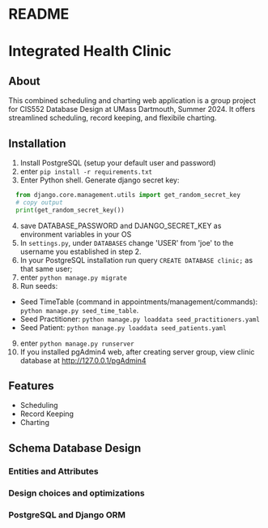 # README

# Integrated Health Clinic

## About

This combined scheduling and charting web application is a group project for CIS552 Database Design at UMass Dartmouth, Summer 2024. It offers streamlined scheduling, record keeping, and flexibile charting.

## Installation

1. Install PostgreSQL (setup your default user and password)
2. enter `pip install -r requirements.txt`
3. Enter Python shell. Generate django secret key:
  ```python
    from django.core.management.utils import get_random_secret_key
    # copy output
    print(get_random_secret_key())
  ```
4. save DATABASE_PASSWORD and DJANGO_SECRET_KEY as environment variables in your OS
5. In `settings.py`, under `DATABASES` change 'USER' from 'joe' to the username you established in step 2.
6. In your PostgreSQL installation run query `CREATE DATABASE clinic;` as that same user;
7. enter `python manage.py migrate`
8. Run seeds:
  - Seed TimeTable (command in appointments/management/commands): `python manage.py seed_time_table`. 
  - Seed Practitioner: `python manage.py loaddata seed_practitioners.yaml`
  - Seed Patient: `python manage.py loaddata seed_patients.yaml`
9. enter `python manage.py runserver`
10. If you installed pgAdmin4 web, after creating server group, view clinic database at http://127.0.0.1/pgAdmin4

## Features

- Scheduling
- Record Keeping
- Charting

## Schema Database Design

### Entities and Attributes

### Design choices and optimizations

### PostgreSQL and Django ORM